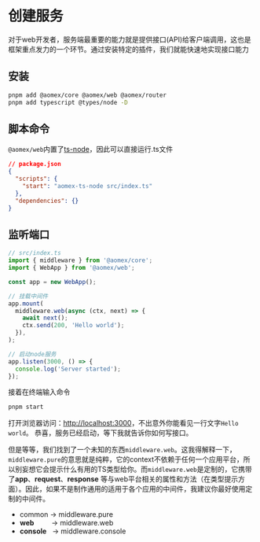 # 创建服务

对于web开发者，服务端最重要的能力就是提供接口(API)给客户端调用，这也是框架重点发力的一个环节。通过安装特定的插件，我们就能快速地实现接口能力

## 安装

```bash
pnpm add @aomex/core @aomex/web @aomex/router
pnpm add typescript @types/node -D
```

## 脚本命令

`@aomex/web`内置了[ts-node](https://www.npmjs.com/package/ts-node)，因此可以直接运行.ts文件

```json
// package.json
{
  "scripts": {
    "start": "aomex-ts-node src/index.ts"
  },
  "dependencies": {}
}
```

## 监听端口

```typescript
// src/index.ts
import { middleware } from '@aomex/core';
import { WebApp } from '@aomex/web';

const app = new WebApp();

// 挂载中间件
app.mount(
  middleware.web(async (ctx, next) => {
    await next();
    ctx.send(200, 'Hello world');
  }),
);

// 启动node服务
app.listen(3000, () => {
  console.log('Server started');
});
```

接着在终端输入命令

```bash
pnpm start
```

打开浏览器访问：[http://localhost:3000](http://localhost:3000)，不出意外你能看见一行文字`Hello world`。
恭喜，服务已经启动，等下我就告诉你如何写接口。

但是等等，我们找到了一个未知的东西`middleware.web`。这我得解释一下，`middleware.pure`的意思就是纯粹，它的context不依赖于任何一个应用平台，所以别妄想它会提示什么有用的TS类型给你。而`middleware.web`是定制的，它携带了**app**、**request**、**response** 等与web平台相关的属性和方法（在类型提示方面）。因此，如果不是制作通用的适用于各个应用的中间件，我建议你最好使用定制的中间件。

- common -> middleware.pure
- **web** &nbsp;&nbsp;&nbsp;&nbsp;&nbsp;&nbsp;&nbsp;&nbsp;-> middleware.web
- **console** &nbsp;&nbsp;-> middleware.console

